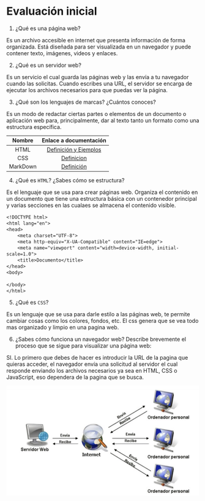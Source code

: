 # Evaluación inicial

1. ¿Qué es una página web?

Es un archivo accesible en internet que presenta información de forma organizada. Está diseñada para ser visualizada en un navegador y puede contener texto, imágenes, videos y enlaces. 



2. ¿Qué es un servidor web?

Es un servicio el cual guarda las páginas web y las envía a tu navegador cuando las solicitas. Cuando escribes una URL, el servidor se encarga de ejecutar los archivos necesarios para que puedas ver la página.



3. ¿Qué son los lenguajes de marcas? ¿Cuántos conoces?

Es un modo de redactar ciertas partes o elementos de un documento o aplicación web para, principalmente, dar al texto tanto un formato como una estructura específica.




| Nombre | Enlace a documentación |
|:-----------------------:|:-------------------------------------:|
| HTML | [Definición y Ejemplos](https://www.w3schools.com/html/) |
| CSS | [Definicion](https://es.wikipedia.org/wiki/CSS) |
| MarkDown | [Definición](https://markdown.es) |




4. ¿Qué es ```HTML```? ¿Sabes cómo se estructura?

Es el lenguaje que se usa para crear páginas web. Organiza el contenido en un documento que tiene una estructura básica con un contenedor principal y varias secciones en las cualaes se almacena el contenido visible.



```
<!DOCTYPE html>
<html lang="en">
<head>
    <meta charset="UTF-8">
    <meta http-equiv="X-UA-Compatible" content="IE=edge">
    <meta name="viewport" content="width=device-width, initial-scale=1.0">
    <title>Documento</title>
</head>
<body>

</body>
</html>
```


5. ¿Qué es ```CSS```?

Es un lenguaje que se usa para darle estilo a las páginas web, te permite cambiar cosas como los colores, fondos, etc. El css genera que se vea todo mas organizado y limpio en una pagina web.



6. ¿Sabes cómo funciona un navegador web? Describe brevemente el proceso que se sigue para visualizar una página web:

SI. Lo primero que debes de hacer es introducir la URL de la pagina que quieras acceder, el navegador envía una solicitud al servidor el cual responde enviando los archivos necesarios ya sea en HTML, CSS o JavaScript, eso dependera de la pagina que se busca.


![Servidor web](https://github.com/Nahuel-00/0373-A2-NahuelLund/blob/main/img/servidorweb.png "Imagen de representación de servidor web")